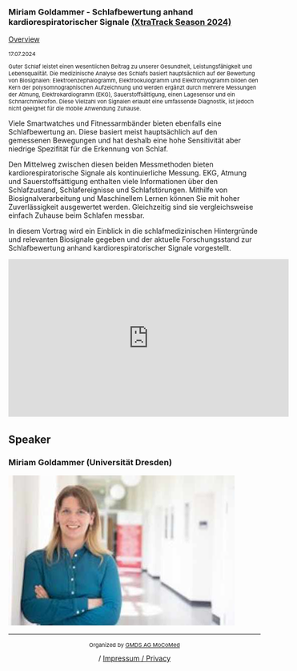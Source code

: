 ### Miriam Goldammer - Schlafbewertung anhand kardiorespiratorischer Signale [(XtraTrack Season 2024)](XtraTracksOverview)

[Overview](XtraTracksOverview)

<p style="font-size:11px">17.07.2024 </p>

<p style="font-size:11px">Guter Schlaf leistet einen wesentlichen Beitrag zu unserer Gesundheit, Leistungsfähigkeit und Lebensqualität. Die medizinische Analyse des Schlafs basiert hauptsächlich auf der Bewertung von Biosignalen: Elektroenzephalogramm, Elektrookulogramm und Elektromyogramm bilden den Kern der polysomnographischen Aufzeichnung und werden ergänzt durch mehrere Messungen der Atmung, Elektrokardiogramm (EKG), Sauerstoffsättigung, einen Lagesensor und ein Schnarchmikrofon. Diese Vielzahl von Signalen erlaubt eine umfassende Diagnostik, ist jedoch nicht geeignet für die mobile Anwendung Zuhause.

Viele Smartwatches und Fitnessarmbänder bieten ebenfalls eine Schlafbewertung an. Diese basiert meist hauptsächlich auf den gemessenen Bewegungen und hat deshalb eine hohe Sensitivität aber niedrige Spezifität für die Erkennung von Schlaf.

Den Mittelweg zwischen diesen beiden Messmethoden bieten kardiorespiratorische Signale als kontinuierliche Messung. EKG, Atmung und Sauerstoffsättigung enthalten viele Informationen über den Schlafzustand, Schlafereignisse und Schlafstörungen. Mithilfe von Biosignalverarbeitung und Maschinellem Lernen können Sie mit hoher Zuverlässigkeit ausgewertet werden. Gleichzeitig sind sie vergleichsweise einfach Zuhause beim Schlafen messbar.

In diesem Vortrag wird ein Einblick in die schlafmedizinischen Hintergründe und relevanten Biosignale gegeben und der aktuelle Forschungsstand zur Schlafbewertung anhand kardiorespiratorischer Signale vorgestellt.</p>

<!-- Once the Video is recorded -->
<center> <iframe width="560" height="315" src="https://www.youtube.com/embed/VZa_IFIZV3E?si=Fb5EOuz77xwPhgkB" title="YouTube video player" frameborder="0" allow="accelerometer; autoplay; clipboard-write; encrypted-media; gyroscope; picture-in-picture; web-share" referrerpolicy="strict-origin-when-cross-origin" allowfullscreen></iframe></center>

<!-- [Register now](/2024/XtraTrackOverview) to secure your spot in the lectures and receive a calendar invitation including the access link.-->

<!-- [Join Us Life](/2024/XtraTrackOverview) to secure your spot in the lectures and receive a calendar invitation including the access link.-->

## Speaker

### Miriam Goldammer (Universität Dresden)
<img src="/images/2024/csm_MiriamGoldammer_8ffa2b1b2a.jpg?raw=true"/>


---
<center><p style="font-size:11px">Organized by <a href="http://mocomed.de">GMDS AG MoCoMed</a></p> / <a href="imprint">Impressum / Privacy</a></p></center>
